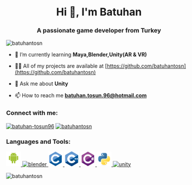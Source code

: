 <h1 align="center">Hi 👋, I'm Batuhan</h1>
<h3 align="center">A passionate game developer from Turkey</h3>

<p align="left"> <img src="https://komarev.com/ghpvc/?username=batuhantosn&label=Profile%20views&color=0e75b6&style=flat" alt="batuhantosn" /> </p>

- 🌱 I’m currently learning **Maya,Blender,Unity(AR & VR)**

- 👨‍💻 All of my projects are available at [https://github.com/batuhantosn](https://github.com/batuhantosn)

- 💬 Ask me about **Unity**

- 📫 How to reach me **batuhan.tosun.96@hotmail.com**

<h3 align="left">Connect with me:</h3>
<p align="left">
<a href="https://linkedin.com/in/batuhan-tosun96" target="blank"><img align="center" src="https://raw.githubusercontent.com/rahuldkjain/github-profile-readme-generator/master/src/images/icons/Social/linked-in-alt.svg" alt="batuhan-tosun96" height="30" width="40" /></a>
<a href="https://instagram.com/batuhantosn" target="blank"><img align="center" src="https://raw.githubusercontent.com/rahuldkjain/github-profile-readme-generator/master/src/images/icons/Social/instagram.svg" alt="batuhantosn" height="30" width="40" /></a>
</p>

<h3 align="left">Languages and Tools:</h3>
<p align="left"> <a href="https://developer.android.com" target="_blank" rel="noreferrer"> <img src="https://raw.githubusercontent.com/devicons/devicon/master/icons/android/android-original-wordmark.svg" alt="android" width="40" height="40"/> </a> <a href="https://www.blender.org/" target="_blank" rel="noreferrer"> <img src="https://download.blender.org/branding/community/blender_community_badge_white.svg" alt="blender" width="40" height="40"/> </a> <a href="https://www.cprogramming.com/" target="_blank" rel="noreferrer"> <img src="https://raw.githubusercontent.com/devicons/devicon/master/icons/c/c-original.svg" alt="c" width="40" height="40"/> </a> <a href="https://www.w3schools.com/cpp/" target="_blank" rel="noreferrer"> <img src="https://raw.githubusercontent.com/devicons/devicon/master/icons/cplusplus/cplusplus-original.svg" alt="cplusplus" width="40" height="40"/> </a> <a href="https://www.w3schools.com/cs/" target="_blank" rel="noreferrer"> <img src="https://raw.githubusercontent.com/devicons/devicon/master/icons/csharp/csharp-original.svg" alt="csharp" width="40" height="40"/> </a> <a href="https://www.python.org" target="_blank" rel="noreferrer"> <img src="https://raw.githubusercontent.com/devicons/devicon/master/icons/python/python-original.svg" alt="python" width="40" height="40"/> </a> <a href="https://unity.com/" target="_blank" rel="noreferrer"> <img src="https://www.vectorlogo.zone/logos/unity3d/unity3d-icon.svg" alt="unity" width="40" height="40"/> </a> </p>

<p><img align="center" src="https://github-readme-streak-stats.herokuapp.com/?user=batuhantosn&" alt="batuhantosn" /></p>

